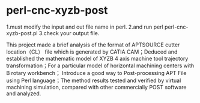 # perl-cnc-xyzb-post
1.must modify the input and out file name in perl.
2.and run 
perl perl-cnc-xyzb-post.pl
3.check your output file.

This project made a brief analysis of the format of APTSOURCE cutter location（CL） file which is generated by CATIA CAM；Deduced and established the mathematic model of XYZB 4 axis machine tool trajectory transformation；For a particular model of horizontal machining centers with B rotary workbench； Introduce a good way to Post-processing APT File using Perl language；The method results tested and verified by virtual machining simulation, compared with other commercially POST software and analyzed.
